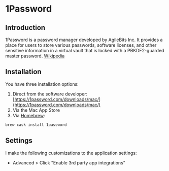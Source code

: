 # 1Password

## Introduction

1Password is a password manager developed by AgileBits Inc. It provides a place for users to store various passwords, software licenses, and other sensitive information in a virtual vault that is locked with a PBKDF2-guarded master password. [Wikipedia](https://en.wikipedia.org/wiki/1Password)

## Installation

You have three installation options:

1. Direct from the software developer: [https://1password.com/downloads/mac/](https://1password.com/downloads/mac/)
2. Via the Mac App Store
3. Via [Homebrew](https://brew.sh):

```bash
brew cask install 1password
```

## Settings

I make the following customizations to the application settings:

* Advanced > Click "Enable 3rd party app integrations"
